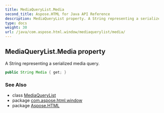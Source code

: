 ```yaml
---
title: MediaQueryList.Media
second_title: Aspose.HTML for Java API Reference
description: MediaQueryList property. A String representing a serialized media query
type: docs
weight: 30
url: /java/com.aspose.html.window/mediaquerylist/media/
---
```

## MediaQueryList.Media property

A String representing a serialized media query.

```java
public String Media { get; }
```

### See Also

* class [MediaQueryList](../)
* package [com.aspose.html.window](../../../com.aspose.html.window/)
* package [Aspose.HTML](../../../)
